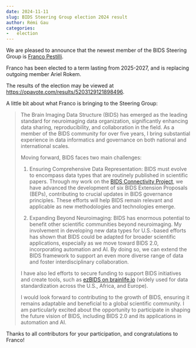 ```yaml
---
date: 2024-11-11
slug: BIDS Steering Group election 2024 result
author: Rémi Gau
categories:
-   election
---
```


We are pleased to announce that the newest member of the BIDS Steering Group is [Franco Pestilli](https://liberalarts.utexas.edu/psychology/faculty/fp4834).

<!-- more -->

Franco has been elected to a term lasting from 2025-2027, and is replacing outgoing member Ariel Rokem.

The results of the election may be viewed at <https://opavote.com/results/5203129121898496>.

A little bit about what Franco is bringing to the Steering Group:

> The Brain Imaging Data Structure (BIDS) has emerged as the leading standard for neuroimaging data organization, significantly enhancing data sharing, reproducibility, and collaboration in the field.
> As a member of the BIDS community for over five years, I bring substantial experience in data informatics and governance on both national and international scales.
>
> Moving forward, BIDS faces two main challenges:
>
> 1.  Ensuring Comprehensive Data Representation: BIDS must evolve to encompass data types that are routinely published in scientific papers.
>     Through my work on the [BIDS Connectivity Project](https://pestillilab.github.io/bids-connectivity/), we have advanced the development of six BIDS Extension Proposals (BEPs), contributing to crucial updates in BIDS governance principles.
>     These efforts will help BIDS remain relevant and applicable as new methodologies and technologies emerge.
>
> 1.  Expanding Beyond Neuroimaging: BIDS has enormous potential to benefit other scientific communities beyond neuroimaging.
>     My involvement in developing new data types for U.S.-based efforts has shown that BIDS could be adapted for broader scientific applications, especially as we move toward BIDS 2.0, incorporating automation and AI.
>     By doing so, we can extend the BIDS framework to support an even more diverse range of data and foster interdisciplinary collaboration.
>
> I have also led efforts to secure funding to support BIDS initiatives and create tools, such as [ezBIDS on brainlife.io](https://brainlife.io/ezbids/) (widely used for data standardization across the U.S., Africa, and Europe).
>
> I would look forward to contributing to the growth of BIDS, ensuring it remains adaptable and beneficial to a global scientific community.
> I am particularly excited about the opportunity to participate in shaping the future vision of BIDS, including BIDS 2.0 and its applications in automation and AI.

Thanks to all contributors for your participation, and congratulations to Franco!
